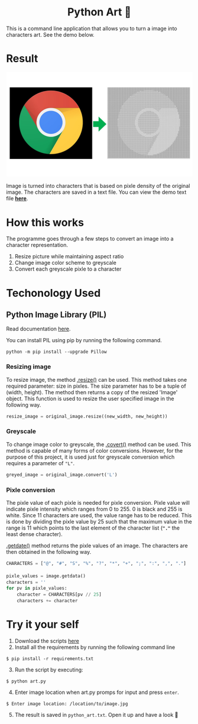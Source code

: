 <div align="center">
<h1>Python Art 🎨</h1>
</div>
This is a command line application that allows you to turn a image into characters art. See the demo below.

# Result
![demo](https://github.com/hongmei-codes/python_art/blob/master/demo/demo.jpg)

Image is turned into characters that is based on pixle density of the original image. The characters are saved in a text file. You can view the demo text file **[here]()**.

# How this works
The programme goes through a few steps to convert an image into a character representation.

1. Resize picture while maintaining aspect ratio
2. Change image color scheme to greyscale
3. Convert each greyscale pixle to a character


# Techonology Used
## Python Image Library (PIL)
Read documentation [here](https://pillow.readthedocs.io/en/stable/).

You can install PIL using pip by running the following command.
```console
python -m pip install --upgrade Pillow
```
### Resizing image
To resize image, the method [.resize()](https://pillow.readthedocs.io/en/3.0.x/reference/Image.html#PIL.Image.Image.resize) can be used. This method takes one required parameter: size in pixles. The size parameter has to be a tuple of (width, height). The method then returns a copy of the resized 'Image' object. This function is used to resize the user specified image in the following way.

```python
resize_image = original_image.resize((new_width, new_height))
```

### Greyscale
To change image color to greyscale, the [.covert()](https://pillow.readthedocs.io/en/3.0.x/reference/Image.html#PIL.Image.Image.convert) method can be used. This method is capable of many forms of color conversions. However, for the purpose of this project, it is used just for greyscale conversion which requires a parameter of `"L"`.

```python
greyed_image = original_image.convert('L')
```

### Pixle conversion
The pixle value of each pixle is needed for pixle conversion. Pixle value will indicate pixle intensity which ranges from 0 to 255. 0 is black and 255 is white. Since 11 characters are used, the value range has to be reduced. This is done by dividing the pixle value by 25 such that the maximum value in the range is 11 which points to the last element of the character list (**`"."`** the least dense character).

[.getdate()](https://pillow.readthedocs.io/en/3.0.x/reference/Image.html#PIL.Image.Image.getdata) method returns the pixle values of an image. The characters are then obtained in the following way.

```python
CHARACTERS = ["@", "#", "S", "%", "?", "*", "+", ";", ":", ",", "."]

pixle_values = image.getdata()
characters = ''
for pv in pixle_values:
    character = CHARACTERS[pv // 25]
    characters += character

```

# Try it your self
1. Download the scripts [here](https://github.com/hongmei-codes/python_art/archive/master.zip)
2. Install all the requirements by running the following command line
```console
$ pip install -r requirements.txt
```
3. Run the script by executing:
```console
$ python art.py
```
4. Enter image location when art.py promps for input and press  `enter`.
```console
$ Enter image location: /location/to/image.jpg
```
5. The result is saved in  `python_art.txt`. Open it up and have a look 🙂
